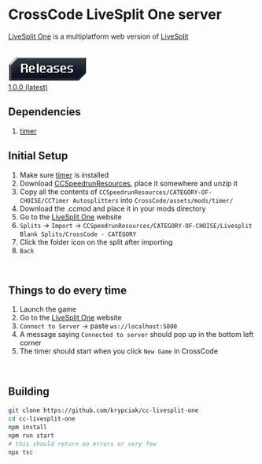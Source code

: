 # CrossCode LiveSplit One server
[LiveSplit One](https://one.livesplit.org) is a multiplatform web version of [LiveSplit](https://livesplit.org)  
<br>

![Realeses](https://github.com/CCDirectLink/organization/blob/master/assets/badges/releases%402x.png)  
[1.0.0 (latest)](https://github.com/krypciak/cc-livesplit-one/releases/tag/1.0.0)

## Dependencies
1. [timer](https://github.com/CCDirectLink/CCTimer)

## Initial Setup
1. Make sure [timer](https://github.com/CCDirectLink/CCTimer) is installed
2. Download [CCSpeedrunResources](https://github.com/CCDirectLink/CCSpeedrunResources), place it somewhere and unzip it
3. Copy all the contents of `CCSpeedrunResources/CATEGORY-OF-CHOISE/CCTimer Autosplitters` into `CrossCode/assets/mods/timer/`
4. Download the .ccmod and place it in your mods directory
5. Go to the [LiveSplit One](https://one.livesplit.org) website
6. `Splits` -> `Import` -> `CCSpeedrunResources/CATEGORY-OF-CHOISE/Livesplit Blank Splits/CrossCode - CATEGORY`
7. Click the folder icon on the split after importing
8. `Back`
<br>

## Things to do every time
1. Launch the game
2. Go to the [LiveSplit One](https://one.livesplit.org) website
3. `Connect to Server` -> paste `ws://localhost:5000`
4. A message saying `Connected to server` should pop up in the bottom left corner
5. The timer should start when you click `New Game` in CrossCode

<br>
		

## Building
```bash
git clone https://github.com/krypciak/cc-livesplit-one
cd cc-livesplit-one
npm install
npm run start
# this should return no errors or very few
npx tsc
```
